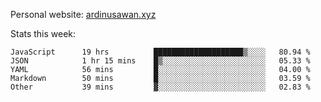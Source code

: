 Personal website: [ardinusawan.xyz](https://ardinusawan.xyz)

Stats this week:
<!--START_SECTION:waka-->

```text
JavaScript      19 hrs          ████████████████████▒░░░░   80.94 %
JSON            1 hr 15 mins    █▒░░░░░░░░░░░░░░░░░░░░░░░   05.33 %
YAML            56 mins         █░░░░░░░░░░░░░░░░░░░░░░░░   04.00 %
Markdown        50 mins         █░░░░░░░░░░░░░░░░░░░░░░░░   03.59 %
Other           39 mins         ▓░░░░░░░░░░░░░░░░░░░░░░░░   02.83 %
```

<!--END_SECTION:waka-->
